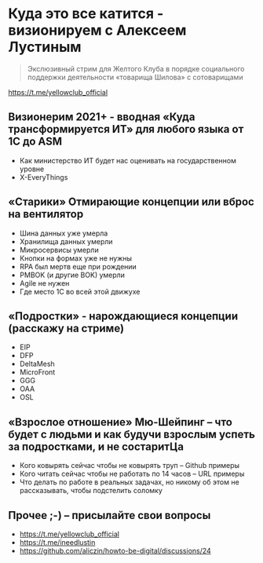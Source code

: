 
# Куда это все катится - визионируем с Алексеем Лустиным

> Экслюзивный стрим для Желтого Клуба
в порядке социального поддержки деятельности «товарища Шилова» с сотоварищами

https://t.me/yellowclub_official

## Визионерим 2021+ - вводная «Куда трансформируется ИТ» для любого языка от 1С до ASM

* Как министерство ИТ будет нас оценивать на государственном уровне
* X-EveryThings

## «Старики» Отмирающие концепции или вброс на вентилятор

* Шина данных уже умерла
* Хранилища данных умерли
* Микросервисы умерли
* Кнопки на формах уже не нужны
* RPA был мертв еще при рождении
* PMBOK (и другие BOK) умерли
* Agile не нужен 
* Где место 1С во всей этой движухе

## «Подростки» - нарождающиеся концепции (расскажу на стриме)

* EIP
* DFP
* DeltaMesh
* MicroFront
* GGG
* OAA
* OSL

## «Взрослое отношение» Мю-Шейпинг – что будет с людьми и как будучи взрослым успеть за подростками, и не состаритЦа

* Кого ковырять сейчас чтобы не ковырять труп – Github примеры
* Кого читать сейчас чтобы не работать по 14 часов – URL примеры
* Что делать по работе в реальных задачах, но никому об этом не рассказывать, чтобы подстелить соломку

## Прочее ;-) – присылайте свои вопросы

* https://t.me/yellowclub_official
* https://t.me/ineedlustin
* https://github.com/aliczin/howto-be-digital/discussions/24
